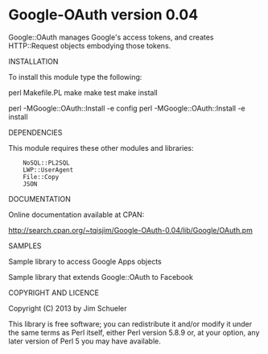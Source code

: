 Google-OAuth version 0.04
=========================

Google::OAuth manages Google's access tokens, and creates HTTP::Request
objects embodying those tokens.

INSTALLATION

To install this module type the following:

   perl Makefile.PL
   make
   make test
   make install

   perl -MGoogle::OAuth::Install -e config
   perl -MGoogle::OAuth::Install -e install

DEPENDENCIES

This module requires these other modules and libraries:

		NoSQL::PL2SQL
		LWP::UserAgent
		File::Copy
		JSON

DOCUMENTATION

Online documentation available at CPAN:

  http://search.cpan.org/~tqisjim/Google-OAuth-0.04/lib/Google/OAuth.pm

SAMPLES

Sample library to access Google Apps objects

Sample library that extends Google::OAuth to Facebook

COPYRIGHT AND LICENCE

Copyright (C) 2013 by Jim Schueler

This library is free software; you can redistribute it and/or modify
it under the same terms as Perl itself, either Perl version 5.8.9 or,
at your option, any later version of Perl 5 you may have available.


